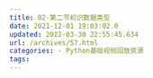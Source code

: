 ```yaml
---
title: 02-第二节初识数据类型
date: 2021-12-01 19:03:02.0
updated: 2022-03-30 22:55:45.634
url: /archives/57.html
categories: - Python基础视频回放资源
tags: 
---
```


